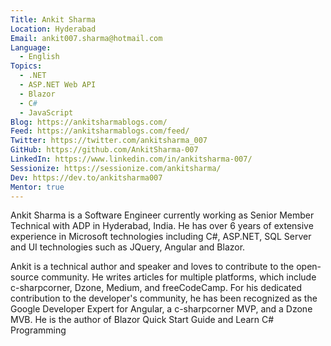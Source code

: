 ```yaml
---
Title: Ankit Sharma
Location: Hyderabad
Email: ankit007.sharma@hotmail.com
Language:
  - English
Topics:
  - .NET
  - ASP.NET Web API
  - Blazor
  - C#
  - JavaScript
Blog: https://ankitsharmablogs.com/
Feed: https://ankitsharmablogs.com/feed/
Twitter: https://twitter.com/ankitsharma_007
GitHub: https://github.com/AnkitSharma-007
LinkedIn: https://www.linkedin.com/in/ankitsharma-007/
Sessionize: https://sessionize.com/ankitsharma/
Dev: https://dev.to/ankitsharma007
Mentor: true
---
```

Ankit Sharma is a Software Engineer currently working as Senior Member Technical with ADP in Hyderabad, India. He has over 6 years of extensive experience in Microsoft technologies including C#, ASP.NET, SQL Server and UI technologies such as JQuery, Angular and Blazor.

Ankit is a technical author and speaker and loves to contribute to the open-source community. He writes articles for multiple platforms, which include c-sharpcorner, Dzone, Medium, and freeCodeCamp. For his dedicated contribution to the developer's community, he has been recognized as the Google Developer Expert for Angular, a c-sharpcorner MVP, and a Dzone MVB. He is the author of Blazor Quick Start Guide and Learn C# Programming
